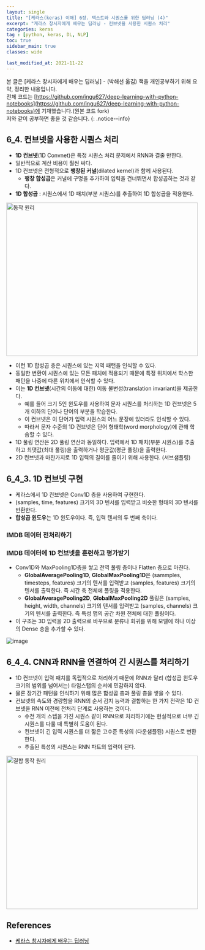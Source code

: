 ```yaml
---
layout: single
title: "[케라스(keras) 이해] 6장. 텍스트와 시퀀스를 위한 딥러닝 (4)"
excerpt: "케라스 창시자에게 배우는 딥러닝 - 컨브넷을 사용한 시퀀스 처리"
categories: keras
tag : [python, keras, DL, NLP]
toc: true
sidebar_main: true
classes: wide

last_modified_at: 2021-11-22
---
```


본 글은 [케라스 창시자에게 배우는 딥러닝] - (박해선 옮김) 책을 개인공부하기 위해 요약, 정리한 내용입니다. <br>전체 코드는 [https://github.com/ingu627/deep-learning-with-python-notebooks](https://github.com/ingu627/deep-learning-with-python-notebooks)에 기재했습니다.(원본 코드 fork) <br>저와 같이 공부하면 좋을 것 같습니다.
{: .notice--info}

## 6_4. 컨브넷을 사용한 시퀀스 처리

- **1D 컨브넷**(1D Convnet)은 특정 시퀀스 처리 문제에서 RNN과 결줄 만한다.
- 일반적으로 계산 비용이 훨씬 싸다.
- 1D 컨브넷은 전형적으로 **팽창된 커널**(dilated kernel)과 함께 사용된다.
  - **팽창 합성곱**은 커널에 구멍을 추가하여 입력을 건너뛰면서 합성곱하는 것과 같다.
- **1D 합성곱** : 시퀀스에서 1D 패치(부분 시퀀스)를 추출하여 1D 합성곱을 적용한다.

<img src="https://user-images.githubusercontent.com/78655692/142854777-41f8c287-0473-48d4-8943-bd7be31bad0b.png" width="500" height="400" alt="동작 원리" />

- 이런 1D 합성곱 층은 시퀀스에 있는 지역 패턴을 인식할 수 있다.
- 동일한 변환이 시퀀스에 있는 모든 패치에 적용되기 때문에 특정 위치에서 학스한 패턴을 나중에 다른 위치에서 인식할 수 있다.
- 이는 **1D 컨브넷**(시간의 이동에 대한) 이동 불변성(translation invariant)을 제공한다. 
  - 예를 들어 크기 5인 윈도우를 사용하여 문자 시퀀스를 처리하는 1D 컨브넷은 5개 이하의 단어나 단어의 부분을 학습한다.
  - 이 컨브넷은 이 단어가 입력 시퀀스의 어느 문장에 있더라도 인식할 수 있다.
  - 따라서 문자 수준의 1D 컨브넷은 단어 형태학(word morphology)에 관해 학습할 수 있다.
- 1D 풀링 연산은 2D 풀링 연산과 동일하다. 입력에서 1D 패치(부분 시퀀스)를 추출하고 최댓값(최대 풀링)을 출력하거나 평균값(평균 풀링)을 출력한다.
- 2D 컨브넷과 마찬가지로 1D 입력의 길이를 줄이기 위해 사용한다. (서브샘플링)

## 6_4_3. 1D 컨브넷 구현 

- 케라스에서 1D 컨브넷은 Conv1D 층을 사용하여 구현한다.
- (samples, time, features) 크기의 3D 텐서를 입력받고 비슷한 형태의 3D 텐서를 반환한다. 
- **합성곱 윈도우**는 1D 윈도우이다. 즉, 입력 텐서의 두 번째 축이다.

### IMDB 데이터 전처리하기 

<script src="https://gist.github.com/ingu627/e7f2794e87d5860fc172ab2555c294be.js"></script>

### IMDB 데이터에 1D 컨브넷을 훈련하고 평가받기

<script src="https://gist.github.com/ingu627/fcb2770b9933c658413003a195554dd0.js"></script>

- Conv1D와 MaxPooling1D층을 쌓고 전역 풀링 층이나 Flatten 층으로 마친다.
  - **GlobalAveragePooling1D**, **GlobalMaxPooling1D**은 (sammples, timesteps, features) 크기의 텐서를 입력받고 (samples, features) 크기의 텐서를 출력한다. 즉 시간 축 전체에 풀링을 적용한다.
  - **GlobalAveragePooling2D**, **GlobalMaxPooling2D** 풀링은 (samples, height, width, channels) 크기의 텐서를 입력받고 (samples, channels) 크기의 텐서를 출력한다. 즉 특성 맵의 공간 차원 전체에 대한 풀링이다.
- 이 구조는 3D 입력을 2D 출력으로 바꾸므로 분류나 회귀를 위해 모델에 하나 이상의 Dense 층을 추가할 수 있다.

![image](https://user-images.githubusercontent.com/78655692/142859707-a26439ee-fe83-4577-b15b-c388e4ac41db.png)

## 6_4_4. CNN과 RNN을 연결하여 긴 시퀀스를 처리하기 

- 1D 컨브넷이 입력 패치를 독립적으로 처리하기 때문에 RNN과 달리 (합성곱 윈도우 크기의 범위를 넘어서는) 타임스탭의 순서에 민감하지 않다.
- 물론 장기간 패턴을 인식하기 위해 많은 합성곱 층과 풀링 층을 쌓을 수 있다.
- 컨브넷의 속도와 경량함을 RNN의 순서 감지 능력과 결합하는 한 가지 전략은 1D 컨브넷을 RNN 이전에 전처리 단계로 사용하는 것이다.
  - 수천 개의 스텝을 가진 시퀀스 같이 RNN으로 처리하기에는 현실적으로 너무 긴 시퀀스를 다룰 때 특별히 도움이 된다.
  - 컨브넷이 긴 입력 시퀀스를 더 짧은 고수준 특성의 (다운샘플된) 시퀀스로 변환한다.
  - 추출된 특성의 시퀀스는 RNN 파트의 입력이 된다.

<img src="https://user-images.githubusercontent.com/78655692/142860349-542446c7-1441-4e82-b439-854d9b3eb45f.png" width="500" height="400" alt="결합 동작 원리" />



## References

- [케라스 창시자에게 배우는 딥러닝](https://www.aladin.co.kr/shop/wproduct.aspx?ItemId=173992478) 